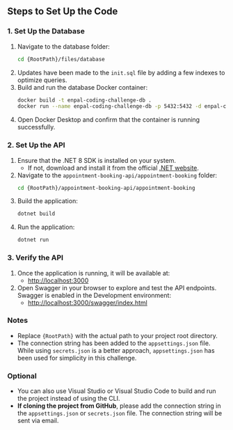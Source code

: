## Steps to Set Up the Code

### 1. Set Up the Database
1. Navigate to the database folder:
   ```bash
   cd {RootPath}/files/database
   ```
2. Updates have been made to the `init.sql` file by adding a few indexes to optimize queries.
3. Build and run the database Docker container:
   ```bash
   docker build -t enpal-coding-challenge-db .
   docker run --name enpal-coding-challenge-db -p 5432:5432 -d enpal-coding-challenge-db
   ```
4. Open Docker Desktop and confirm that the container is running successfully.

### 2. Set Up the API
1. Ensure that the .NET 8 SDK is installed on your system.
   - If not, download and install it from the official [.NET website](https://dotnet.microsoft.com/).
2. Navigate to the `appointment-booking-api/appointment-booking` folder:
   ```bash
   cd {RootPath}/appointment-booking-api/appointment-booking
   ```
3. Build the application:
   ```bash
   dotnet build
   ```
4. Run the application:
   ```bash
   dotnet run
   ```

### 3. Verify the API
1. Once the application is running, it will be available at:
   - [http://localhost:3000](http://localhost:3000)
2. Open Swagger in your browser to explore and test the API endpoints. Swagger is enabled in the Development environment:
   - [http://localhost:3000/swagger/index.html](http://localhost:3000/swagger/index.html)

### Notes
- Replace `{RootPath}` with the actual path to your project root directory.
- The connection string has been added to the `appsettings.json` file. While using `secrets.json` is a better approach, `appsettings.json` has been used for simplicity in this challenge.

### Optional
- You can also use Visual Studio or Visual Studio Code to build and run the project instead of using the CLI.
- **If cloning the project from GitHub**, please add the connection string in the `appsettings.json` or `secrets.json` file. The connection string will be sent via email.
